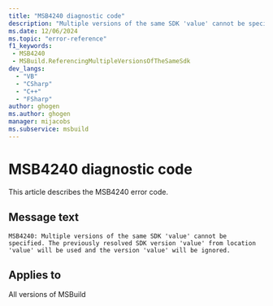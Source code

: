 ```yaml
---
title: "MSB4240 diagnostic code"
description: "Multiple versions of the same SDK 'value' cannot be specified. The previously resolved SDK version 'value' from location 'value' will be used and the version 'value' will be ignored."
ms.date: 12/06/2024
ms.topic: "error-reference"
f1_keywords:
 - MSB4240
 - MSBuild.ReferencingMultipleVersionsOfTheSameSdk
dev_langs:
  - "VB"
  - "CSharp"
  - "C++"
  - "FSharp"
author: ghogen
ms.author: ghogen
manager: mijacobs
ms.subservice: msbuild
---
```


# MSB4240 diagnostic code

<!-- :::ErrorDefinitionDescription::: -->
<!-- :::editable-content name="introDescription"::: -->
This article describes the MSB4240 error code.
<!-- :::editable-content-end::: -->

## Message text

`MSB4240: Multiple versions of the same SDK 'value' cannot be specified. The previously resolved SDK version 'value' from location 'value' will be used and the version 'value' will be ignored.`

<!-- :::editable-content name="postOutputDescription"::: -->
<!--
{StrBegin="MSB4240: "}
      LOCALIZATION:  Do not localize the word SDK.
-->
<!-- :::editable-content-end::: -->
<!-- :::ErrorDefinitionDescription-end::: -->

## Applies to

All versions of MSBuild
